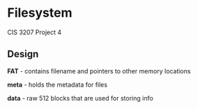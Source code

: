 # Filesystem
CIS 3207 Project 4

## Design

**FAT** - contains filename and pointers to other memory locations

**meta** - holds the metadata for files

**data** - raw 512 blocks that are used for storing info
